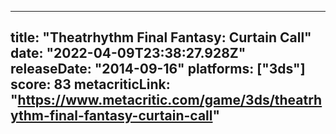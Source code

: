 
---
title: "Theatrhythm Final Fantasy: Curtain Call"
date: "2022-04-09T23:38:27.928Z"
releaseDate: "2014-09-16"
platforms: ["3ds"]
score: 83
metacriticLink: "https://www.metacritic.com/game/3ds/theatrhythm-final-fantasy-curtain-call"
---

